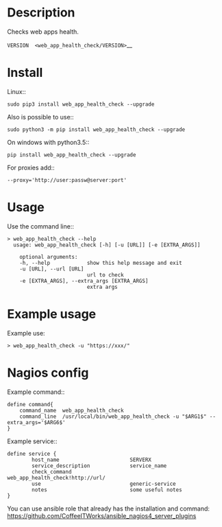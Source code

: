 Description
===========

Checks web apps health.

`VERSION  <web_app_health_check/VERSION>`__

Install
=======

Linux::

    sudo pip3 install web_app_health_check --upgrade

Also is possible to use::

    sudo python3 -m pip install web_app_health_check --upgrade

On windows with python3.5::

    pip install web_app_health_check --upgrade

For proxies add::

    --proxy='http://user:passw@server:port'

Usage
=====

Use the command line::

    > web_app_health_check --help
      usage: web_app_health_check [-h] [-u [URL]] [-e [EXTRA_ARGS]]

        optional arguments:
        -h, --help            show this help message and exit
        -u [URL], --url [URL]
                              url to check 		
        -e [EXTRA_ARGS], --extra_args [EXTRA_ARGS]
                              extra args


Example usage
=============

Example use:

    > web_app_health_check -u "https://xxx/"


Nagios config
=============

Example command::

    define command{
        command_name  web_app_health_check
        command_line  /usr/local/bin/web_app_health_check -u "$ARG1$" --extra_args='$ARG6$'
    }

Example service::

    define service {
            host_name                       SERVERX
            service_description             service_name
            check_command                   web_app_health_check!http://url/
            use				                generic-service
            notes                           some useful notes
    }

You can use ansible role that already has the installation and command: https://github.com/CoffeeITWorks/ansible_nagios4_server_plugins


